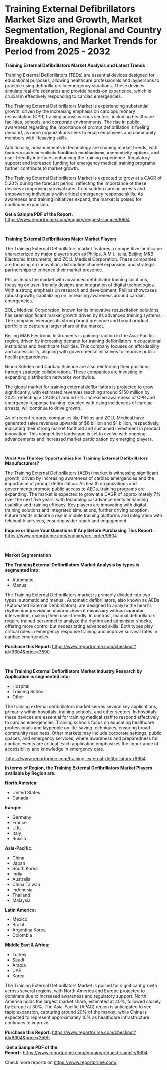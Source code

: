 <p><h1>Training External Defibrillators Market Size and Growth, Market Segmentation, Regional and Country Breakdowns, and Market Trends for Period from 2025 -  2032</h1></p><p><strong>Training External Defibrillators Market Analysis and Latest Trends</strong></p>
<p><p>Training External Defibrillators (TEDs) are essential devices designed for educational purposes, allowing healthcare professionals and laypersons to practice using defibrillators in emergency situations. These devices simulate real-life scenarios and provide hands-on experience, which is crucial in effectively responding to cardiac emergencies.</p><p>The Training External Defibrillators Market is experiencing substantial growth, driven by the increasing emphasis on cardiopulmonary resuscitation (CPR) training across various sectors, including healthcare facilities, schools, and corporate environments. The rise in public awareness regarding the importance of prompt defibrillation is fueling demand, as more organizations seek to equip employees and community members with lifesaving skills.</p><p>Additionally, advancements in technology are shaping market trends, with features such as realistic feedback mechanisms, connectivity options, and user-friendly interfaces enhancing the training experience. Regulatory support and increased funding for emergency medical training programs further contribute to market growth.</p><p>The Training External Defibrillators Market is expected to grow at a CAGR of 5.20% during the forecast period, reflecting the importance of these devices in improving survival rates from sudden cardiac arrests and empowering individuals with critical emergency response skills. As awareness and training initiatives expand, the market is poised for continued expansion.</p></p>
<p><strong>Get a Sample PDF of the Report:&nbsp;</strong> <a href="https://www.reportprime.com/enquiry/request-sample/9604?utm_campaign=3313&utm_medium=2&utm_source=Github&utm_content=ia&utm_term=20032025&utm_id=training-external-defibrillators">https://www.reportprime.com/enquiry/request-sample/9604</a></p>
<p>&nbsp;</p>
<p><strong>Training External Defibrillators Major Market Players</strong></p>
<p><p>The Training External Defibrillators market features a competitive landscape characterized by major players such as Philips, A.M.I. Italia, Beijing M&B Electronic Instruments, and ZOLL Medical Corporation. These companies are focusing on innovation, distribution channel expansion, and strategic partnerships to enhance their market presence.</p><p>Philips leads the market with advanced defibrillator training solutions, focusing on user-friendly designs and integration of digital technologies. With a strong emphasis on research and development, Philips showcases robust growth, capitalizing on increasing awareness around cardiac emergencies.</p><p>ZOLL Medical Corporation, known for its innovative resuscitation solutions, has seen significant market growth driven by its advanced training systems. The company leverages its strong brand presence and broad product portfolio to capture a larger share of the market. </p><p>Beijing M&B Electronic Instruments is gaining traction in the Asia-Pacific region, driven by increasing demand for training defibrillators in educational institutions and healthcare facilities. This company focuses on affordability and accessibility, aligning with governmental initiatives to improve public health preparedness.</p><p>Nihon Kohden and Cardiac Science are also reinforcing their positions through strategic collaborations. These companies are investing in expanding distribution networks worldwide.</p><p>The global market for training external defibrillators is projected to grow significantly, with estimated revenues reaching around $150 million by 2025, reflecting a CAGR of around 7%. Increased awareness of CPR and emergency response training, coupled with rising incidences of cardiac arrests, will continue to drive growth. </p><p>As of recent reports, companies like Philips and ZOLL Medical have generated sales revenues upwards of $8 billion and $1 billion, respectively, indicating their strong market foothold and sustained investment in product innovation. This competitive landscape is set to evolve with ongoing advancements and increased market participation by emerging players.</p></p>
<p>&nbsp;</p>
<p><strong>What Are The Key Opportunities For Training External Defibrillators Manufacturers?</strong></p>
<p><p>The Training External Defibrillators (AEDs) market is witnessing significant growth, driven by increasing awareness of cardiac emergencies and the importance of prompt defibrillation. As health organizations and governments promote public access to AEDs, training programs are expanding. The market is expected to grow at a CAGR of approximately 7% over the next five years, with technological advancements enhancing usability and training efficacy. Key players are innovating with digital training solutions and integrated simulations, further driving adoption. Future trends indicate a rise in mobile training platforms and integration with telehealth services, ensuring wider reach and engagement.</p></p>
<p><strong>Inquire or Share Your Questions If Any Before Purchasing This Report:</strong> <a href="https://www.reportprime.com/enquiry/pre-order/9604?utm_campaign=3313&utm_medium=2&utm_source=Github&utm_content=ia&utm_term=20032025&utm_id=training-external-defibrillators">https://www.reportprime.com/enquiry/pre-order/9604</a></p>
<p>&nbsp;</p>
<p><strong>Market Segmentation</strong></p>
<p><strong>The Training External Defibrillators Market Analysis by types is segmented into:</strong></p>
<p><ul><li>Automatic</li><li>Manual</li></ul></p>
<p><p>The Training External Defibrillators market is primarily divided into two types: automatic and manual. Automatic defibrillators, also known as AEDs (Automated External Defibrillators), are designed to analyze the heart's rhythm and provide an electric shock if necessary without operator intervention, making them user-friendly. In contrast, manual defibrillators require trained personnel to analyze the rhythm and administer shocks, offering more control but necessitating advanced skills. Both types play critical roles in emergency response training and improve survival rates in cardiac emergencies.</p></p>
<p><strong>Purchase this Report:&nbsp;</strong><a href="https://www.reportprime.com/checkout?id=9604&price=3590&utm_campaign=3313&utm_medium=2&utm_source=Github&utm_content=ia&utm_term=20032025&utm_id=training-external-defibrillators">https://www.reportprime.com/checkout?id=9604&price=3590</a></p>
<p>&nbsp;</p>
<p><strong>The Training External Defibrillators Market Industry Research by Application is segmented into:</strong></p>
<p><ul><li>Hospital</li><li>Training School</li><li>Other</li></ul></p>
<p><p>The training external defibrillators market serves several key applications, primarily within hospitals, training schools, and other sectors. In hospitals, these devices are essential for training medical staff to respond effectively to cardiac emergencies. Training schools focus on educating healthcare professionals and laypeople on life-saving techniques, ensuring broad community readiness. Other markets may include corporate settings, public spaces, and emergency services, where awareness and preparedness for cardiac events are critical. Each application emphasizes the importance of accessibility and knowledge in emergency care.</p></p>
<p><a href="https://www.reportprime.com/training-external-defibrillators-r9604?utm_campaign=3313&utm_medium=2&utm_source=Github&utm_content=ia&utm_term=20032025&utm_id=training-external-defibrillators">&nbsp;https://www.reportprime.com/training-external-defibrillators-r9604</a></p>
<p><strong>In terms of Region, the Training External Defibrillators Market Players available by Region are:</strong></p>
<p>
    <p> <strong> North America: </strong>
        <ul>
            <li>United States</li>
            <li>Canada</li>
        </ul>
        </p> 
    <p> <strong> Europe: </strong>
        <ul>
            <li>Germany</li>
            <li>France</li>
            <li>U.K.</li>
            <li>Italy</li>
            <li>Russia</li>
        </ul>
        </p> 
    <p> <strong> Asia-Pacific: </strong>
        <ul>
            <li>China</li>
            <li>Japan</li>
            <li>South Korea</li>
            <li>India</li>
            <li>Australia</li>
            <li>China Taiwan</li>
            <li>Indonesia</li>
            <li>Thailand</li>
            <li>Malaysia</li>
        </ul>
        </p> 
    <p> <strong> Latin America: </strong>
        <ul>
            <li>Mexico</li>
            <li>Brazil</li>
            <li>Argentina Korea</li>
            <li>Colombia</li>
        </ul>
        </p> 
    <p> <strong> Middle East & Africa: </strong>
        <ul>
            <li>Turkey</li>
            <li>Saudi</li>
            <li>Arabia</li>
            <li>UAE</li>
            <li>Korea</li>
        </ul>
    </p>
    </p>
<p><p>The Training External Defibrillators Market is poised for significant growth across several regions, with North America and Europe projected to dominate due to increased awareness and regulatory support. North America holds the largest market share, estimated at 40%, followed closely by Europe at 30%. The Asia-Pacific (APAC) region is anticipated to see rapid expansion, capturing around 20% of the market, while China is expected to represent approximately 10% as healthcare infrastructure continues to improve.</p></p>
<p><strong>Purchase this Report: </strong><a href="https://www.reportprime.com/checkout?id=9604&price=3590&utm_campaign=3313&utm_medium=2&utm_source=Github&utm_content=ia&utm_term=20032025&utm_id=training-external-defibrillators">https://www.reportprime.com/checkout?id=9604&price=3590</a></p>
<p>&nbsp;<strong>Get a Sample PDF of the Report:&nbsp;&nbsp;</strong><a href="https://www.reportprime.com/enquiry/request-sample/9604?utm_campaign=3313&utm_medium=2&utm_source=Github&utm_content=ia&utm_term=20032025&utm_id=training-external-defibrillators">https://www.reportprime.com/enquiry/request-sample/9604</a></p>
<p><strong></strong></p>
<p>Check more reports on <a href="https://www.reportprime.com/?utm_campaign=3313&utm_medium=2&utm_source=Github&utm_content=ia&utm_term=20032025&utm_id=training-external-defibrillators">https://www.reportprime.com/</a></p>